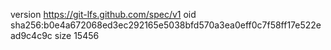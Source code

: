 version https://git-lfs.github.com/spec/v1
oid sha256:b0e4a672068ed3ec292165e5038bfd570a3ea0eff0c7f58ff17e522ead9c4c9c
size 15456
